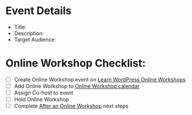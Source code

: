 <!--  The steps to creating an Online Workshop can be found in this [Online Workshop Hhandbook page](https://make.wordpress.org/training/handbook/online-workshops/). -->

# Event Details
- Title: 
- Description: 
- Target Audience: 

# Online Workshop Checklist:
- [ ] Create Online Workshop event on [Learn WordPress Online Workshops](https://www.meetup.com/learn-wordpress-online-workshops/)
- [ ] Add Online Workshop to [Online Workshop calendar](https://learn.wordpress.org/online-workshops/)
- [ ] Assign Co-host to event
- [ ] Hold Online Workshop
- [ ] Complete [After an Online Workshop](https://make.wordpress.org/training/handbook/online-workshops/after-an-online-workshop/) next steps
